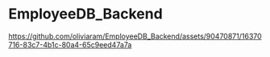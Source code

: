 # EmployeeDB_Backend

https://github.com/oliviaram/EmployeeDB_Backend/assets/90470871/16370716-83c7-4b1c-80a4-65c9eed47a7a

